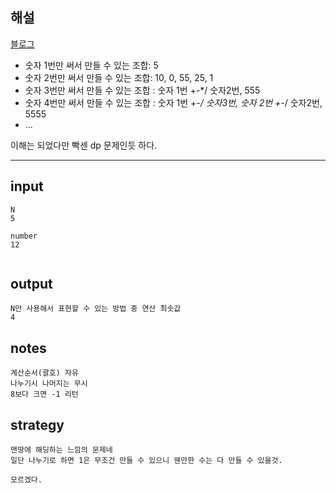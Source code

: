 ## 해설
[블로그](https://velog.io/@imacoolgirlyo/%ED%94%84%EB%A1%9C%EA%B7%B8%EB%9E%98%EB%A8%B8%EC%8A%A4-N%EC%9C%BC%EB%A1%9C-%ED%91%9C%ED%98%84-%ED%8C%8C%EC%9D%B4%EC%8D%AC)  

- 숫자 1번만 써서 만들 수 있는 조합: 5
- 숫자 2번만 써서 만들 수 있는 조합: 10, 0, 55, 25, 1
- 숫자 3번만 써서 만들 수 있는 조합 : 숫자 1번 +-*/ 숫자2번, 555
- 숫자 4번만 써서 만들 수 있는 조합 : 숫자 1번 +-*/ 숫자3번, 숫자 2번 +-*/ 숫자2번, 5555
- ...

이해는 되었다만 빡센 dp 문제인듯 하다.


---



## input
```
N
5

number
12


```

## output
```
N만 사용해서 표현할 수 있는 방법 중 연산 최솟값
4
```

## notes
```
계산순서(괄호) 자유
나누기시 나머지는 무시
8보다 크면 -1 리턴
```

## strategy
```
맨땅에 해딩하는 느낌의 문제네
일단 나누기로 하면 1은 무조건 만들 수 있으니 웬만한 수는 다 만들 수 있을것.

모르겠다.

```
